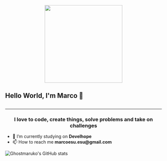 <div id="header" align="center">
  <img src="https://media.giphy.com/media/cFdHXXm5GhJsc/giphy.gif" width="250"/>
</div>

<h2>Hello World, I'm Marco 👋<h2/>

<!-- ABOUT YOU -->
<hr>
<h3 align="center">I love to code, create things, solve problems and take on challenges</h3>
  <ul>
    <li>🔭 I’m currently studying on <strong>Develhope</strong></li>
    <li>📫 How to reach me <strong>marcoesu.esu@gmail.com</strong></li>
  </ul>


![Ghostmaruko's GitHub stats](https://github-readme-stats.vercel.app/api?username=ghostmaruko&theme=cobalt&show_icons=true)
